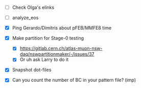 - [ ] Check Olga's elinks
- [ ] analyze_eos
- [x] Ping Gerardo/Dimitris about pFEB/MMFE8 time
- [x] Make partition for Stage-0 testing
  - [x] https://gitlab.cern.ch/atlas-muon-nsw-daq/nswpartitionmaker/-/issues/37
  - [x] Or uh ask Larry to do it
- [x] Snapshot dot-files
- [x] Can you count the number of BC in your pattern file? (imp)


